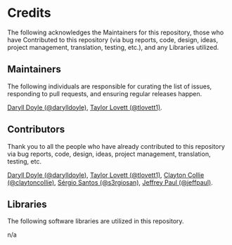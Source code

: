 # Credits

The following acknowledges the Maintainers for this repository, those who have Contributed to this repository (via bug reports, code, design, ideas, project management, translation, testing, etc.), and any Libraries utilized.

## Maintainers

The following individuals are responsible for curating the list of issues, responding to pull requests, and ensuring regular releases happen.

[Daryll Doyle (@darylldoyle)](https://github.com/darylldoyle), [Taylor Lovett (@tlovett1)](https://github.com/tlovett1).

## Contributors

Thank you to all the people who have already contributed to this repository via bug reports, code, design, ideas, project management, translation, testing, etc.

[Daryll Doyle (@darylldoyle)](https://github.com/darylldoyle), [Taylor Lovett (@tlovett1)](https://github.com/tlovett1), [Clayton Collie (@claytoncollie)](https://github.com/claytoncollie), [Sérgio Santos (@s3rgiosan)](https://github.com/s3rgiosan), [Jeffrey Paul (@jeffpaul)](https://github.com/jeffpaul).

## Libraries

The following software libraries are utilized in this repository.

n/a
